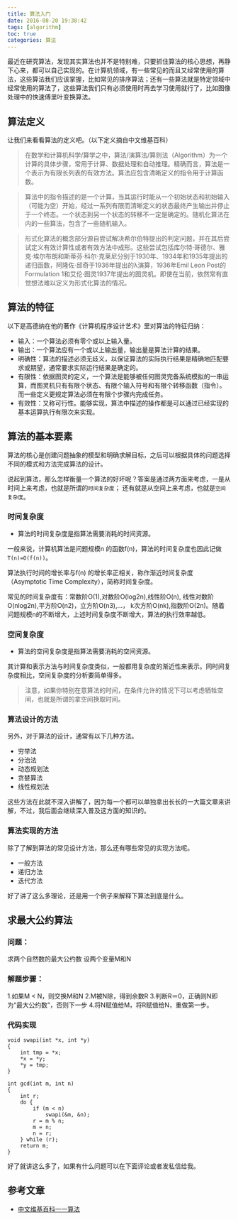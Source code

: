 ```yaml
---
title: 算法入门
date: 2016-08-20 19:38:42
tags: [algorithm]
toc: true
categories: 算法
---
```



最近在研究算法，发现其实算法也并不是特别难，只要抓住算法的核心思想，再静下心来，都可以自己实现的。在计算机领域，有一些常见的而且又经常使用的算法，这些算法我们应该掌握，比如常见的排序算法；还有一些算法就是特定领域中经常使用的算法了，这些算法我们只有必须使用时再去学习使用就行了，比如图像处理中的快速傅里叶变换算法。

## 算法定义

让我们来看看算法的定义吧。（以下定义摘自中文维基百科）

> 在数学和计算机科学/算学之中，算法/演算法/算则法（Algorithm）为一个计算的具体步骤，常用于计算、数据处理和自动推理。精确而言，算法是一个表示为有限长列表的有效方法。算法应包含清晰定义的指令用于计算函数。

> 算法中的指令描述的是一个计算，当其运行时能从一个初始状态和初始输入（可能为空）开始，经过一系列有限而清晰定义的状态最终产生输出并停止于一个终态。一个状态到另一个状态的转移不一定是确定的。随机化算法在内的一些算法，包含了一些随机输入。

> 形式化算法的概念部分源自尝试解决希尔伯特提出的判定问题，并在其后尝试定义有效计算性或者有效方法中成形。这些尝试包括库尔特·哥德尔、雅克·埃尔布朗和斯蒂芬·科尔·克莱尼分别于1930年、1934年和1935年提出的递归函数，阿隆佐·邱奇于1936年提出的λ演算，1936年Emil Leon Post的Formulation 1和艾伦·图灵1937年提出的图灵机。即使在当前，依然常有直觉想法难以定义为形式化算法的情况。

## 算法的特征

以下是高德纳在他的著作《计算机程序设计艺术》里对算法的特征归纳：

- 输入：一个算法必须有零个或以上输入量。
- 输出：一个算法应有一个或以上输出量，输出量是算法计算的结果。
- 明确性：算法的描述必须无歧义，以保证算法的实际执行结果是精确地匹配要求或期望，通常要求实际运行结果是确定的。
- 有限性：依据图灵的定义，一个算法是能够被任何图灵完备系统模拟的一串运算，而图灵机只有有限个状态、有限个输入符号和有限个转移函数（指令）。而一些定义更规定算法必须在有限个步骤内完成任务。
- 有效性：又称可行性。能够实现，算法中描述的操作都是可以通过已经实现的基本运算执行有限次来实现。

## 算法的基本要素

算法的核心是创建问题抽象的模型和明确求解目标，之后可以根据具体的问题选择不同的模式和方法完成算法的设计。

说起到算法，那么怎样衡量一个算法的好坏呢？答案是通过两方面来考虑，一是从时间上来考虑，也就是所谓的`时间复杂度`； 还有就是从空间上来考虑，也就是`空间复杂度`。

### 时间复杂度

- 算法的时间复杂度是指算法需要消耗的时间资源。

一般来说，计算机算法是问题规模n 的函数f(n)，算法的时间复杂度也因此记做`T(n)=O(f(n))`。 

算法执行时间的增长率与f(n) 的增长率正相关，称作渐近时间复杂度（Asymptotic Time Complexity），简称时间复杂度。

常见的时间复杂度有：常数阶O(1),对数阶O(log2n),线性阶O(n), 线性对数阶O(nlog2n),平方阶O(n2)，立方阶O(n3),...， k次方阶O(nk),指数阶O(2n)。随着问题规模n的不断增大，上述时间复杂度不断增大，算法的执行效率越低。

### 空间复杂度

- 算法的空间复杂度是指算法需要消耗的空间资源。

其计算和表示方法与时间复杂度类似，一般都用复杂度的渐近性来表示。同时间复杂度相比，空间复杂度的分析要简单得多。

> 注意，如果你特别在意算法的时间，在条件允许的情况下可以考虑牺牲空间，也就是所谓的拿空间换取时间。

### 算法设计的方法

另外，对于算法的设计，通常有以下几种方法。

- 穷举法
- 分治法
- 动态规划法
- 贪婪算法
- 线性规划法

这些方法在此就不深入讲解了，因为每一个都可以单独拿出长长的一大篇文章来讲解，不过，我后面会继续深入普及这方面的知识的。

### 算法实现的方法

除了了解到算法的常见设计方法，那么还有哪些常见的实现方法呢。

- 一般方法
- 递归方法
- 迭代方法

好了讲了这么多理论，还是用一个例子来解释下算法到底是什么。

## 求最大公约算法

### 问题：

求两个自然数的最大公约数 设两个变量M和N

### 解题步骤：

1.如果M < N，则交换M和N
2.M被N除，得到余数R
3.判断R＝0，正确则N即为“最大公约数”，否则下一步
4.将N赋值给M，将R赋值给N，重做第一步。

### 代码实现

```
void swapi(int *x, int *y)
{
    int tmp = *x;
    *x = *y;
    *y = tmp;
}

int gcd(int m, int n)
{
    int r;
    do {
        if (m < n)
            swapi(&m, &n);
        r = m % n;
        m = n;
        n = r;
    } while (r);
    return m;
}
```

好了就讲这么多了，如果有什么问题可以在下面评论或者发私信给我。

## 参考文章

- [中文维基百科一一算法](https://wikipedia.org/wiki/%E7%AE%97%E6%B3%95#.E6.B1.82.E6.9C.80.E5.A4.A7.E5.80.BC.E6.BC.94.E7.AE.97.E6.B3.95)
